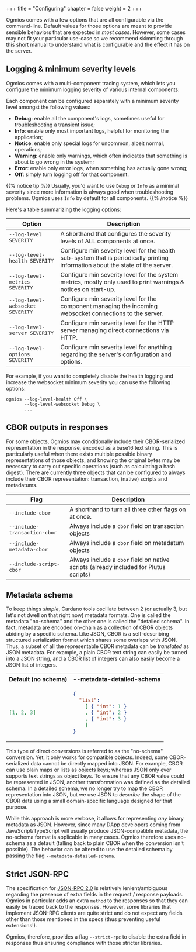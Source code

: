 +++
title = "Configuring"
chapter = false
weight = 2
+++

Ogmios comes with a few options that are all configurable via the command-line. Default values for those options are meant to provide sensible behaviors that are expected in _most cases_. However, some cases may not fit your particular use-case so we recommend skimming through this short manual to understand what is configurable and the effect it has on the server.

## Logging & minimum severity levels

Ogmios comes with a multi-component tracing system, which lets you configure the minimum logging severity of various internal components:

Each component can be configured separately with a minimum severity level amongst the following values:

- **Debug**: enable all the component's logs, sometimes useful for troubleshooting a transient issue;
- **Info**: enable only most important logs, helpful for monitoring the application;
- **Notice**: enable only special logs for uncommon, albeit normal, operations;
- **Warning**: enable only warnings, which often indicates that something is about to go wrong in the system;
- **Error**: enable only error logs, when something has actually gone wrong;
- **Off**: simply turn logging off for that component.

{{% notice tip %}}
Usually, you'd want to use `Debug` or `Info` as a minimal severity since more information is always good when troubleshooting problems. Ogmios uses `Info` by default for all components.
{{% /notice %}}

Here's a table summarizing the logging options:

| Option                           | Description                                                                                                                     |
| ---                              | ---                                                                                                                             |
| `--log-level SEVERITY`           | A shorthand that configures the severity levels of ALL components at once.                                                      |
| `--log-level-health SEVERITY`    | Configure min severity level for the health sub-system that is periodically printing information about the state of the server. |
| `--log-level-metrics SEVERITY`   | Configure min severity level for the system metrics, mostly only used to print warnings & notices on start-up.                  |
| `--log-level-websocket SEVERITY` | Configure min severity level for the component managing the incoming websocket connections to the server.                       |
| `--log-level-server SEVERITY`    | Configure min severity level for the HTTP server managing direct connections via HTTP.                                          |
| `--log-level-options SEVERITY`   | Configure min severity level for anything regarding the server's configuration and options.                                     |

For example, if you want to completely disable the health logging and increase the websocket minimum severity you can use the following options:

```console
ogmios --log-level-health Off \
       --log-level-websocket Debug \
       ...
```

## CBOR outputs in responses

For some objects, Ogmios may conditionally include their CBOR-serialized representation in the response, encoded as a base16 text string. This is particularly useful when there exists multiple possible binary representations of those objects, and knowing the original bytes may be necessary to carry out specific operations (such as calculating a hash digest). There are currently three objects that can be configured to always include their CBOR representation: transaction, (native) scripts and metadatums.

| Flag                         | Description                                                                           |
| ---                          | ---                                                                                   |
| `--include-cbor`             | A shorthand to turn all three other flags on at once.                                 |
| `--include-transaction-cbor` | Always include a `cbor` field on transaction objects                                  |
| `--include-metadata-cbor`    | Always include a `cbor` field on metadatum objects                                    |
| `--include-script-cbor`      | Always include a `cbor` field on native scripts (already included for Plutus scripts) |


## Metadata schema

To keep things _simple_, Cardano tools oscillate between 2 (or actually 3, but let's not dwell on that right now) metadata formats. One is called the metadata "no-schema" and the other one is called the "detailed schema". In fact, metadata are encoded on-chain as a collection of CBOR objects abiding by a specific schema. Like JSON, CBOR is a self-describing structured serialization format which shares some overlaps with JSON. Thus, a subset of all the representable CBOR metadata can be _translated_ as JSON metadata. For example, a plain CBOR text string can easily be turned into a JSON string, and a CBOR list of integers can also easily become a JSON list of integers.

<table>
<tr>
<th>Default (no schema)</th>
<th>--metadata-detailed-schema</th>
</tr>
<tr>
<td>

```json
[1, 2, 3]
```

</td>
<td>

```json
{
  "list":
    [ { "int": 1 }
    , { "int": 2 }
    , { "int": 3 }
    ]
}
```

</td>
</tr>
</table>

This type of direct conversions is referred to as the "no-schema" conversion. Yet, it only works for compatible objects. Indeed, some CBOR-serialized data cannot be directly mapped into JSON. For example, CBOR can use plain maps or lists as objects keys; whereas JSON only ever supports text strings as object keys. To ensure that any CBOR value could be represented in JSON, another transformation was defined as the detailed schema. In a detailed schema, we no longer try to map the CBOR representation into JSON, but we use JSON to _describe_ the shape of the CBOR data using a small domain-specific language designed for that purpose.

While this approach is more verbose, it allows for representing _any_ binary metadata as JSON. However, since many DApp developers coming from JavaScript/TypeScript will usually produce JSON-compatible metadata, the no-schema format is applicable in many cases. Ogmios therefore uses no-schema as a default (falling back to plain CBOR when the conversion isn't possible). The behavior can be altered to use the detailed schema by passing the flag `--metadata-detailed-schema`.

## Strict JSON-RPC

The specification for [JSON-RPC 2.0](https://www.jsonrpc.org/specification) is relatively lenient/ambiguous regarding the presence of extra fields in the request / response payloads. Ogmios in particular adds an extra `method` to the responses so that they can easily be traced back to the responses. However, some libraries that implement JSON-RPC clients are quite strict and do not expect any fields other than those mentioned in the specs (thus preventing useful extensions!).

Ogmios, therefore, provides a flag `--strict-rpc` to disable the extra field in responses thus ensuring compliance with those stricter libraries.

